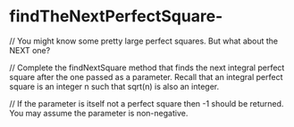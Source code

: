 # findTheNextPerfectSquare-
// You might know some pretty large perfect squares. But what about the NEXT one?

// Complete the findNextSquare method that finds the next integral perfect square after the one passed as a parameter. Recall that an integral perfect square is an integer n such that sqrt(n) is also an integer.

// If the parameter is itself not a perfect square then -1 should be returned. You may assume the parameter is non-negative.
